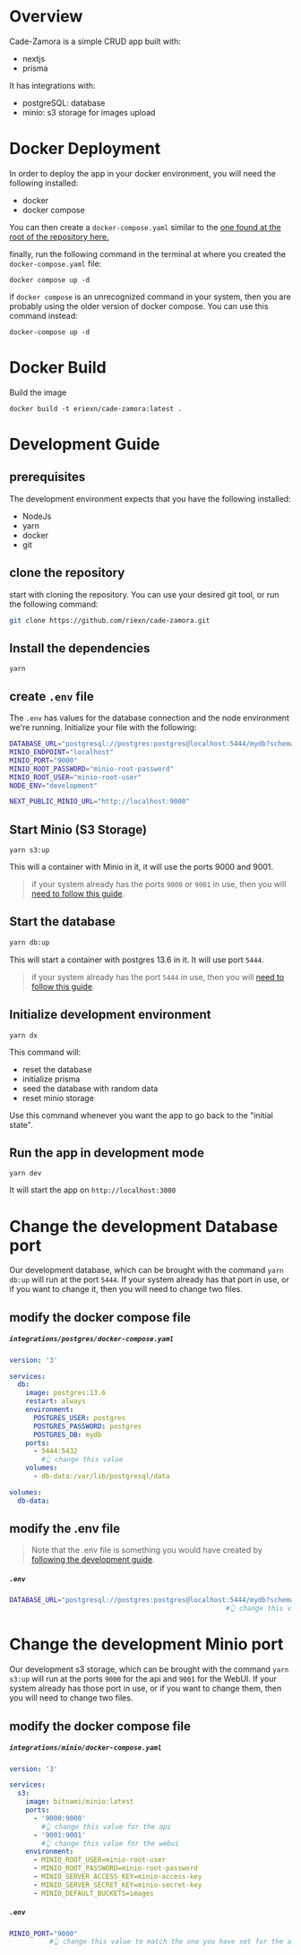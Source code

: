 # Overview
Cade-Zamora is a simple CRUD app built with:
* nextjs
* prisma

It has integrations with:

* postgreSQL: database
* minio: s3 storage for images upload

# Docker Deployment

In order to deploy the app in your docker environment, you will need the following installed:

* docker
* docker compose

You can then create a `docker-compose.yaml` similar to the [one found at the root of the repository here.](./docker-compose.yaml)

finally, run the following command in the terminal at where you created the `docker-compose.yaml` file:

```
docker compose up -d
```

if `docker compose` is an unrecognized command in your system, then you are probably using the older version of docker compose. You can use this command instead:

```
docker-compose up -d
```

# Docker Build

Build the image

```
docker build -t eriexn/cade-zamora:latest .
```


# Development Guide
## prerequisites

The development environment expects that you have the following installed:

* NodeJs
* yarn
* docker 
* git

## clone the repository
start with cloning the repository. You can use your desired git tool, or run the following command:

```bash
git clone https://github.com/riexn/cade-zamora.git
```

## Install the dependencies
```
yarn
```

## create `.env` file
The `.env` has values for the database connection and the node environment we're running. Initialize your file with the following:

```bash
DATABASE_URL="postgresql://postgres:postgres@localhost:5444/mydb?schema=public"
MINIO_ENDPOINT="localhost"
MINIO_PORT="9000"
MINIO_ROOT_PASSWORD="minio-root-password"
MINIO_ROOT_USER="minio-root-user"
NODE_ENV="development"

NEXT_PUBLIC_MINIO_URL="http://localhost:9000"
```

## Start Minio (S3 Storage)
```
yarn s3:up
```

This will a container with Minio in it, it will use the ports 9000 and 9001.

> if your system already has the ports `9000` or `9001` in use, then you will [need to follow this guide](#change-the-development-minio-port).

<!-- Change the development Minio port -->

## Start the database

```bash
yarn db:up
```
This will start a container with postgres 13.6 in it. It will use port `5444`.

> if your system already has the port `5444` in use, then you will [need to follow this guide](#change-the-development-database-port).


## Initialize development environment


```
yarn dx
```

This command will:

* reset the database
* initialize prisma
* seed the database with random data
* reset minio storage

Use this command whenever you want the app to go back to the "initial state".

## Run the app in development mode

```
yarn dev
```

It will start the app on `http://localhost:3000`

# Change the development Database port
Our development database, which can be brought with the command `yarn db:up` will run at the port `5444`. If your system already has that port in use, or if you want to change it, then you will need to change two files.


## modify the docker compose file
<h5 a><strong><code>integrations/postgres/docker-compose.yaml</code></strong></h5>

```yaml
version: '3'

services:
  db:
    image: postgres:13.6
    restart: always
    environment:
      POSTGRES_USER: postgres
      POSTGRES_PASSWORD: postgres
      POSTGRES_DB: mydb
    ports:
      - 5444:5432 
        #👆 change this value
    volumes:
      - db-data:/var/lib/postgresql/data

volumes:
  db-data:
```
## modify the .env file

> Note that the .env file is something you would have created by [following the development guide](#development-guide).

<h5 a><strong><code>.env</code></strong></h5>

```bash
DATABASE_URL="postgresql://postgres:postgres@localhost:5444/mydb?schema=public"
                                                      #👆 change this value         
```

# Change the development Minio port
Our development s3 storage, which can be brought with the command `yarn s3:up` will run at the ports `9000` for the api and `9001` for the WebUI. If your system already has those port in use, or if you want to change them, then you will need to change two files.

## modify the docker compose file

<h5 a><strong><code>integrations/minio/docker-compose.yaml</code></strong></h5>

```yaml
version: '3'

services:
  s3:
    image: bitnami/minio:latest
    ports:
      - '9000:9000'
        #👆 change this value for the api 
      - '9001:9001'
        #👆 change this value for the webui
    environment:
      - MINIO_ROOT_USER=minio-root-user
      - MINIO_ROOT_PASSWORD=minio-root-password
      - MINIO_SERVER_ACCESS_KEY=minio-access-key
      - MINIO_SERVER_SECRET_KEY=minio-secret-key
      - MINIO_DEFAULT_BUCKETS=images
```

<h5 a><strong><code>.env</code></strong></h5>

```bash
MINIO_PORT="9000"
          #👆 change this value to match the one you have set for the api port         
```
